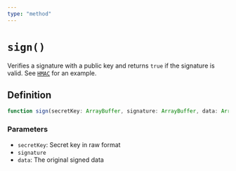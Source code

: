 ```yaml
---
type: "method"
---
```


# `sign()`

Verifies a signature with a public key and returns `true` if the signature is valid. See [`HMAC`](/reference/crypto/HMAC) for an example.

## Definition

```ts
function sign(secretKey: ArrayBuffer, signature: ArrayBuffer, data: ArrayBuffer): Promise<boolean>;
```

### Parameters

- `secretKey`: Secret key in raw format
- `signature`
- `data`: The original signed data
